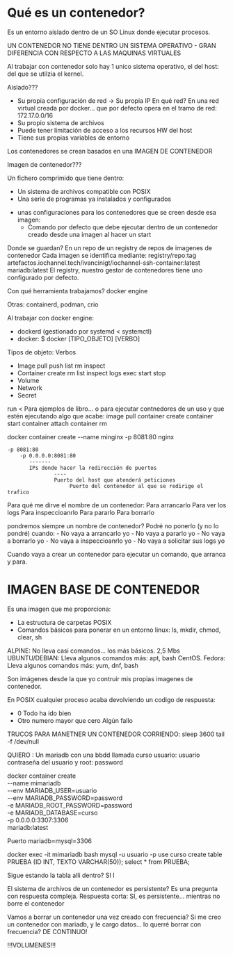 # Qué es un contenedor?

Es un entorno aislado dentro de un SO Linux donde ejecutar procesos.

UN CONTENEDOR NO TIENE DENTRO UN SISTEMA OPERATIVO - GRAN DIFERENCIA CON RESPECTO A LAS MAQUINAS VIRTUALES

Al trabajar con contenedor solo hay 1 unico sistema operativo, el del host: del que se utilzia el kernel.

Aislado???
- Su propia configuración de red -> Su propia IP
        En qué red? En una red virtual creada por docker... que por defecto opera en el tramo de red: 172.17.0.0/16
- Su propio sistema de archivos
- Puede tener limitación de acceso a los recursos HW del host
- Tiene sus propias variables de entorno

Los contenedores se crean basados en una IMAGEN DE CONTENEDOR

Imagen de contenedor???

Un fichero comprimido que tiene dentro: 
- Un sistema de archivos compatible con POSIX
- Una serie de programas ya instalados y configurados

+ unas configuraciones para los contenedores que se creen desde esa imagen:
    + Comando por defecto que debe ejecutar dentro de un contenedor creado desde una imagen al hacer un start

Donde se guardan? En un repo de un registry de repos de imagenes de contenedor
Cada imagen se identifica mediante:
    registry/repo:tag
        artefactos.iochannel.tech/ivancinigt/iochannel-ssh-container:latest
        mariadb:latest
    El registry, nuestro gestor de contenedores tiene uno configurado por defecto.

Con qué herramienta trabajamos? docker engine

Otras: containerd, podman, crio

Al trabajar con docker engine:
- dockerd (gestionado por systemd < systemctl)
- docker:
    $ docker [TIPO_OBJETO] [VERBO] <args>

Tipos de objeto:    Verbos
- Image             pull    push    list    rm      inspect
- Container         create  rm      list    inspect logs    exec    start   stop
- Volume
- Network
- Secret

run < Para ejemplos de libro... o para ejecutar contnedores de un uso y que estén ejecutando algo que acabe:
    image pull
    container create
    container start
    container attach
    container rm

docker container create --name minginx -p 8081:80 nginx

    -p 8081:80
        -p 0.0.0.0:8081:80
           -------
           IPs donde hacer la redirección de puertos
                   ----
                   Puerto del host que atenderá peticiones
                        Puerto del contenedor al que se redirige el trafico

Para qué me dirve el nombre de un contenedor:
    Para arrancarlo
    Para ver los logs
    Para inspeccioanrlo
    Para pararlo
    Para borrarlo

pondremos siempre un nombre de contenedor?  Podré no ponerlo (y no lo pondré) cuando:
    - No vaya a arrancarlo yo
    - No vaya a pararlo yo
    - No vaya a borrarlo yo
    - No vaya a inspeccioanrlo yo
    - No vaya a solicitar sus logs yo

Cuando vaya a crear un contenedor para ejecutar un comando, que arranca y para.

# IMAGEN BASE DE CONTENEDOR

Es una imagen que me proporciona:
- La estructura de carpetas POSIX
- Comandos básicos para ponerar en un entorno linux: ls, mkdir, chmod, clear, sh

ALPINE: No lleva casi comandos... los más básicos. 2,5 Mbs
UBUNTU/DEBIAN: Lleva algunos comandos más: apt, bash
CentOS. Fedora: Lleva algunos comandos más: yum, dnf, bash

Son imágenes desde la que yo contruir mis propias imagenes de contenedor.


En POSIX cualquier proceso acaba devolviendo un codigo de respuesta:
- 0                             Todo ha ido bien
- Otro numero mayor que cero    Algún fallo

TRUCOS PARA MANETNER UN CONTENEDOR CORRIENDO:
    sleep 3600
    tail -f /dev/null

QUIERO :
Un mariadb
con una bbdd llamada curso
usuario: usuario
contraseña del usuario y root: password

docker container create \
    --name mimariadb \
    --env MARIADB_USER=usuario \
    --env MARIADB_PASSWORD=password \
    -e MARIADB_ROOT_PASSWORD=password \
    -e MARIADB_DATABASE=curso \
    -p 0.0.0.0:3307:3306 \
    mariadb:latest

Puerto mariadb=mysql=3306


docker exec -it mimariadb bash
    mysql -u usuario -p 
        use curso
        create table PRUEBA (ID INT, TEXTO VARCHAR(50));
        select * from PRUEBA;
        
Sigue estando la tabla alli dentro?
    SI I

El sistema de archivos de un contenedor es persistente?
    Es una pregunta con respuesta compleja.
    Respuesta corta: SI, es persistente... mientras no borre el contenedor
    
Vamos a borrar un contenedor una vez creado con frecuencia?
Si me creo un contenedor con mariadb, y le cargo datos... lo querré borrar con frecuencia?
DE CONTINUO!

!!!VOLUMENES!!!
